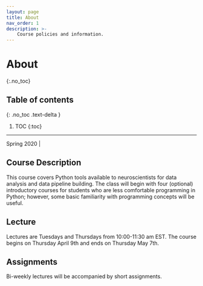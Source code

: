 ```yaml
---
layout: page
title: About
nav_order: 1
description: >-
    Course policies and information.
---
```


# About
{:.no_toc}

## Table of contents
{: .no_toc .text-delta }

1. TOC
{:toc}

---

Spring 2020 |

## Course Description

This course covers Python tools available to neuroscientists for data analysis and data pipeline building. The class will begin with four (optional) introductory courses for students who are less comfortable programming in Python; however, some basic familiarity with programming concepts will be useful.

## Lecture

Lectures are Tuesdays and Thursdays from 10:00-11:30 am EST. The course begins on Thursday April 9th and ends on Thursday May 7th.


## Assignments

Bi-weekly lectures will be accompanied by short assignments.
